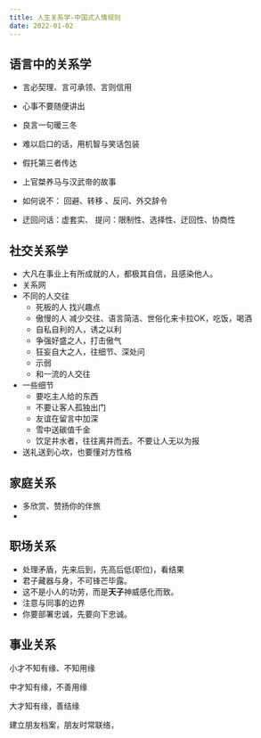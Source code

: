 ```yaml
---
title: 人生关系学-中国式人情规则
date: 2022-01-02 
---
```




## 语言中的关系学

- 言必契理、言可承领、言则信用

- 心事不要随便讲出
- 良言一句暖三冬
- 难以启口的话，用机智与笑话包装
- 假托第三者传达
- 上官桀养马与汉武帝的故事
- 如何说不： 回避、转移 、反问、外交辞令
- 迂回问话：虚套实、
  提问：限制性、选择性、迂回性、协商性

## 社交关系学

- 大凡在事业上有所成就的人，都极其自信，且感染他人。
- 关系网
- 不同的人交往
  - 死板的人 找兴趣点
  - 傲慢的人 减少交往、语言简洁、世俗化来卡拉OK，吃饭，喝酒
  - 自私自利的人，诱之以利
  - 争强好盛之人，打击傲气
  - 狂妄自大之人，往细节、深处问
  - 示弱
  - 和一流的人交往
- 一些细节
  - 要吃主人给的东西
  - 不要让客人孤独出门
  - 友谊在留言中加深
  - 雪中送碳值千金
  - 饮足井水者，往往离井而去。不要让人无以为报
- 送礼送到心坎，也要懂对方性格  

## 家庭关系

- 多欣赏、赞扬你的伴旅
- 

## 职场关系

- 处理矛盾，先来后到，先高后低(职位)，看结果
- 君子藏器与身，不可锋芒毕露。
- 这不是小人的功劳，而是**天子**神威感化而致。
- 注意与同事的边界
- 你要部署忠诚，先要向下忠诚。

## 事业关系

小才不知有缘、不知用缘

中才知有缘，不善用缘

大才知有缘，善结缘

建立朋友档案，朋友时常联络，

